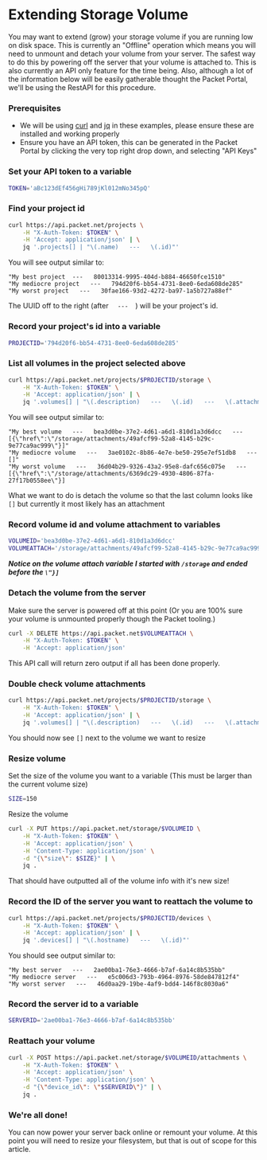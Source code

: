 <!-- <meta>
{
    "title":"Extending Blockstorage",
    "description":"Resizing and Expanding existing Elastic Block Storage Volume(s)",
    "tag":["Extending", "Storage", "Blockstorage"],
    "seo-title": "Advanced Elastic Block Storage Techniques - Packet Technical Guides",
    "seo-description": "Advanced Elastic Block Storage Techniques",
    "og-title": "Extending Blockstorage",
    "og-description": "Extending Storage Volume on Packet"
}
</meta> -->

# Extending Storage Volume
You may want to extend (grow) your storage volume if you are running low on disk space. This is currently an "Offline" operation which means you will need to unmount and detach your volume from your server. The safest way to do this by powering off the server that your volume is attached to. This is also currently an API only feature for the time being. Also, although a lot of the information below will be easily gatherable thought the Packet Portal, we'll be using the RestAPI for this procedure.

### Prerequisites
* We will be using [curl](https://curl.haxx.se/) and [jq](https://stedolan.github.io/jq/) in these examples, please ensure these are installed and working properly
* Ensure you have an API token, this can be generated in the Packet Portal by clicking the very top right drop down, and selecting "API Keys"

### Set your API token to a variable
```bash
TOKEN='aBc123dEf456gHi789jKl012mNo345pQ'
```

### Find your project id
```bash
curl https://api.packet.net/projects \
    -H "X-Auth-Token: $TOKEN" \
    -H 'Accept: application/json' | \
    jq '.projects[] | "\(.name)   ---   \(.id)"'
```
You will see output similar to:
```
"My best project  ---   80013314-9995-404d-b884-46650fce1510"
"My mediocre project   ---   794d20f6-bb54-4731-8ee0-6eda608de285"
"My worst project   ---   30fae166-93d2-4272-ba97-1a5b727a88ef"
```
The UUID off to the right (after `   ---   `) will be your project's id.
### Record your project's id into a variable
```bash
PROJECTID='794d20f6-bb54-4731-8ee0-6eda608de285'
```

### List all volumes in the project selected above
```bash
curl https://api.packet.net/projects/$PROJECTID/storage \
    -H "X-Auth-Token: $TOKEN" \
    -H 'Accept: application/json' | \
    jq '.volumes[] | "\(.description)   ---   \(.id)   ---   \(.attachments)"'
```
You will see output similar to:
```
"My best volume   ---   bea3d0be-37e2-4d61-a6d1-810d1a3d6dcc   ---   [{\"href\":\"/storage/attachments/49afcf99-52a8-4145-b29c-9e77ca9ac999\"}]"
"My mediocre volume   ---   3ae0102c-8b86-4e7e-be50-295e7ef51db8   ---   []"
"My worst volume   ---   36d04b29-9326-43a2-95e8-dafc656c075e   ---   [{\"href\":\"/storage/attachments/6369dc29-4930-4806-87fa-27f17b0558ee\"}]
```
What we want to do is detach the volume so that the last column looks like `[]` but currently it most likely has an attachment

### Record volume id and volume attachment to variables
```bash
VOLUMEID='bea3d0be-37e2-4d61-a6d1-810d1a3d6dcc'
VOLUMEATTACH='/storage/attachments/49afcf99-52a8-4145-b29c-9e77ca9ac999'
```
***Notice on the volume attach variable I started with `/storage` and ended before the `\"}]`***

### Detach the volume from the server
Make sure the server is powered off at this point (Or you are 100% sure your volume is unmounted properly though the Packet tooling.)
```bash
curl -X DELETE https://api.packet.net$VOLUMEATTACH \
    -H "X-Auth-Token: $TOKEN" \
    -H 'Accept: application/json'
```
This API call will return zero output if all has been done properly.

### Double check volume attachments
```bash
curl https://api.packet.net/projects/$PROJECTID/storage \
    -H "X-Auth-Token: $TOKEN" \
    -H 'Accept: application/json' | \
    jq '.volumes[] | "\(.description)   ---   \(.id)   ---   \(.attachments)"'
```
You should now see `[]` next to the volume we want to resize

### Resize volume
Set the size of the volume you want to a variable (This must be larger than the current volume size)
```bash
SIZE=150
```
Resize the volume
```bash
curl -X PUT https://api.packet.net/storage/$VOLUMEID \
    -H "X-Auth-Token: $TOKEN" \
    -H 'Accept: application/json' \
    -H 'Content-Type: application/json' \
    -d "{\"size\": $SIZE}" | \
    jq .
```
That should have outputted all of the volume info with it's new size!

### Record the ID of the server you want to reattach the volume to
```bash
curl https://api.packet.net/projects/$PROJECTID/devices \
    -H "X-Auth-Token: $TOKEN" \
    -H 'Accept: application/json' | \
    jq '.devices[] | "\(.hostname)   ---   \(.id)"'
```
You should see output similar to:
```
"My best server   ---   2ae00ba1-76e3-4666-b7af-6a14c8b535bb"
"My mediocre server   ---   e5c006d3-793b-4964-8976-58de847812f4"
"My worst server   ---   46d0aa29-19be-4af9-bdd4-146f8c8030a6"
```

### Record the server id to a variable
```bash
SERVERID='2ae00ba1-76e3-4666-b7af-6a14c8b535bb'
```
### Reattach your volume
```bash 
curl -X POST https://api.packet.net/storage/$VOLUMEID/attachments \
    -H "X-Auth-Token: $TOKEN" \
    -H 'Accept: application/json' \
    -H 'Content-Type: application/json' \
    -d "{\"device_id\": \"$SERVERID\"}" | \
    jq .
```

### We're all done!
You can now power your server back online or remount your volume. At this point you will need to resize your filesystem, but that is out of scope for this article. 
